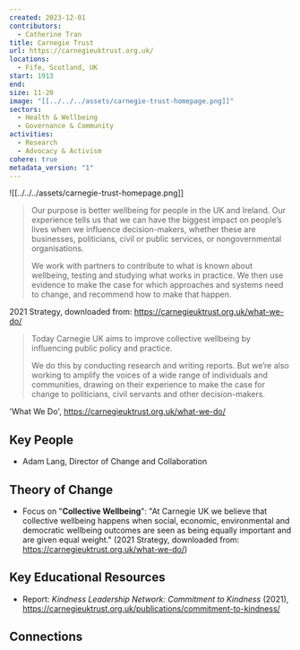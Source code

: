 ```yaml
---
created: 2023-12-01
contributors:
  - Catherine Tran
title: Carnegie Trust
url: https://carnegieuktrust.org.uk/
locations:
  - Fife, Scotland, UK
start: 1913
end: 
size: 11-20
image: "[[../../../assets/carnegie-trust-homepage.png]]"
sectors:
  - Health & Wellbeing
  - Governance & Community
activities:
  - Research
  - Advocacy & Activism
cohere: true
metadata_version: "1"
---
```

![[../../../assets/carnegie-trust-homepage.png]]

>Our purpose is better wellbeing for people in the UK and Ireland. Our experience tells us that we can have the biggest impact on people’s lives when we influence decision-makers, whether these are businesses, politicians, civil or public services, or nongovernmental organisations.
>
>We work with partners to contribute to what is known about wellbeing, testing and studying what works in practice. We then use evidence to make the case for which approaches and systems need to change, and recommend how to make that happen.

2021 Strategy, downloaded from: https://carnegieuktrust.org.uk/what-we-do/

>Today Carnegie UK aims to improve collective wellbeing by influencing public policy and practice. 
>
>We do this by conducting research and writing reports. But we’re also working to amplify the voices of a wide range of individuals and communities, drawing on their experience to make the case for change to politicians, civil servants and other decision-makers.

'What We Do', https://carnegieuktrust.org.uk/what-we-do/

## Key People

- Adam Lang, Director of Change and Collaboration

## Theory of Change

- Focus on "**Collective Wellbeing**": "At Carnegie UK we believe that collective wellbeing happens when social, economic, environmental and democratic wellbeing outcomes are seen as being equally important and are given equal weight." (2021 Strategy, downloaded from: https://carnegieuktrust.org.uk/what-we-do/)

## Key Educational Resources

- Report: *Kindness Leadership Network: Commitment to Kindness* (2021), https://carnegieuktrust.org.uk/publications/commitment-to-kindness/

## Connections




